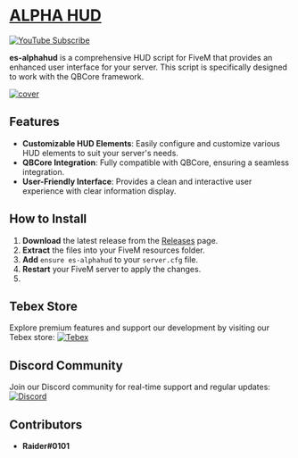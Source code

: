 # [ALPHA HUD](https://www.youtube.com/watch?v=LI-lh9IooYY?si=8fqox9arc9X7SjZQ&t=2)

[![YouTube Subscribe](https://img.shields.io/badge/YouTube-Subscribe-red?style=for-the-badge&logo=youtube)](https://www.youtube.com/watch?v=LI-lh9IooYY)

**es-alphahud** is a comprehensive HUD script for FiveM that provides an enhanced user interface for your server. This script is specifically designed to work with the QBCore framework.


[![cover](https://github.com/raiderss/es-alphahud/assets/53000629/0214e8f5-0d4b-409f-b2ef-f604c89b9519)](https://www.youtube.com/watch?v=LI-lh9IooYY)

## Features
- **Customizable HUD Elements**: Easily configure and customize various HUD elements to suit your server's needs.
- **QBCore Integration**: Fully compatible with QBCore, ensuring a seamless integration.
- **User-Friendly Interface**: Provides a clean and interactive user experience with clear information display.

## How to Install
1. **Download** the latest release from the [Releases](https://github.com/raiderss/es-alphahud/releases) page.
2. **Extract** the files into your FiveM resources folder.
3. **Add** `ensure es-alphahud` to your `server.cfg` file.
4. **Restart** your FiveM server to apply the changes.
5. 
## Tebex Store
Explore premium features and support our development by visiting our Tebex store:
[![Tebex](https://img.shields.io/badge/Tebex-EYE%20STORE-00A2FF.svg)](https://eyestore.tebex.io/)

## Discord Community
Join our Discord community for real-time support and regular updates:
[![Discord](https://img.shields.io/badge/Discord-ES%20Community-7289DA.svg)](https://discord.gg/EkwWvFS)

## Contributors
- **Raider#0101**
